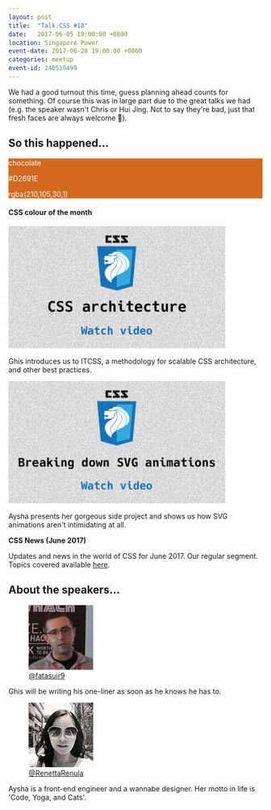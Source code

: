 ```yaml
---
layout: post
title:  "Talk.CSS #18"
date:   2017-06-05 19:00:00 +0800
location: Singapore Power
event-date: 2017-06-28 19:00:00 +0800
categories: meetup
event-id: 240519499
---
```

We had a good turnout this time, guess planning ahead counts for something. Of course this was in large part due to the great talks we had (e.g. the speaker wasn't Chris or Hui Jing. Not to say they're bad, just that fresh faces are always welcome <span class="o-emoji" role="img" tabindex="0" aria-label="hugging face">&#x1F917;</span>).

## So this happened...

<div class="c-colour">
  <div class="c-swatch" style="background-color:#D2691E;color:#fff;">
    <div class="c-swatch__txt">
      <p>chocolate</p>
      <p>#D2691E</p>
      <p>rgba(210,105,30,1)</p>
    </div>
  </div>
<h4>CSS colour of the month</h4>
</div>

<div class="c-videos">
  <div class="c-video">
    <a class="c-video__link" href="https://youtu.be/9yFWxqbJp1o">
      <img class="c-video__img" src="/img/talk-18/s1801.jpg" srcset="/img/talk-18/s1801@2x.jpg 2x" alt="Link to talk on CSS architecture"/>
    </a>
    <p class="c-video__desc">Ghis introduces us to ITCSS, a methodology for scalable CSS architecture, and other best practices.</p>
  </div>

  <div class="c-video">
    <a class="c-video__link" href="https://youtu.be/U2_rwWG9RuI">
      <img class="c-video__img" src="/img/talk-18/s1802.jpg" srcset="/img/talk-18/s1802@2x.jpg 2x" alt="Link to talk on Breaking down SVG animations"/>
    </a>
    <p class="c-video__desc">Aysha presents her gorgeous side project and shows us how SVG animations aren't intimidating at all.</p>
  </div>

  <div class="u-clear">
    <strong>CSS News (June 2017)</strong><br>
    <p>Updates and news in the world of CSS for June 2017. Our regular segment. Topics covered available <a href="https://github.com/SingaporeCSS/slides/blob/gh-pages/notes/talk-18.md">here</a>.</p>
  </div>
</div>

## About the speakers...

<div class="o-flex c-speakers u-align-start">
  <div class="o-flex3__item c-speaker">
    <figure>
      <img class="c-speaker__img" src="/img/talk-18/ghis.jpg" srcset="/img/talk-18/ghis@2x.jpg 2x" alt="Ghis Bakour"/>
      <figcaption><a class="c-speaker__link" href="https://twitter.com/fatasuir9">@fatasuir9</a></figcaption>
    </figure>
    <p class="c-speaker__intro">Ghis will be writing his one-liner as soon as he knows he has to.</p>
  </div>

  <div class="o-flex3__item c-speaker">
    <figure>
      <img class="c-speaker__img" src="/img/talk-4/ren.jpg" srcset="/img/talk-4/ren@2x.jpg 2x" alt="Ren Aysha"/>
      <figcaption><a class="c-speaker__link" href="https://twitter.com/RenettaRenula">@RenettaRenula</a></figcaption>
    </figure>
    <p class="c-speaker__intro">Aysha is a front-end engineer and a wannabe designer. Her motto in life is 'Code, Yoga, and Cats'.</p>
  </div>
</div>
